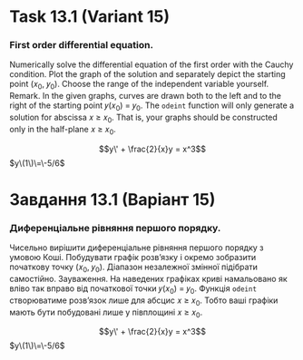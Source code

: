 # Task 13.1 (Variant 15)

### First order differential equation.

Numerically solve the differential equation of the first order with the Cauchy condition. Plot the graph of the solution
and separately depict the starting point (𝑥<sub>0</sub>, 𝑦<sub>0</sub>). Choose the range of the independent variable
yourself.
Remark. In the given graphs, curves are drawn both to the left and to the right of the starting point 𝑦(𝑥<sub>0</sub>) =
𝑦<sub>0</sub>. The ```odeint``` function will only generate a solution
for abscissa 𝑥 ≥ 𝑥<sub>0</sub>. That is, your graphs should be constructed only in the half-plane 𝑥 ≥ 𝑥<sub>0</sub>.

$$y\' + \frac{2}{x}y = x^3$$
$y\(1\)\=\-5/6$


# Завдання 13.1 (Варіант 15)

### Диференціальне рівняння першого порядку.

Чисельно вирішити диференціальне рівняння першого порядку з
умовою Коші. Побудувати графік розв’язку і окремо зобразити початкову точку
(𝑥<sub>0</sub>, 𝑦<sub>0</sub>). Діапазон незалежної змінної підібрати самостійно.
Зауваження. На наведених графіках криві намальовано як вліво так вправо від
початкової точки 𝑦(𝑥<sub>0</sub>) = 𝑦<sub>0</sub>. Функція ```odeint``` створюватиме розв’язок лише
для абсцис 𝑥 ≥ 𝑥<sub>0</sub>. Тобто ваші графіки мають бути побудовані лише у
півплощині 𝑥 ≥ 𝑥<sub>0</sub>.

$$y\' + \frac{2}{x}y = x^3$$
$y\(1\)\=\-5/6$
